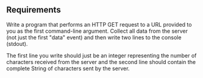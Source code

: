 ## Requirements ##

Write a program that performs an HTTP GET request to a URL provided to you as
the first command-line argument. Collect all data from the server (not just
the first "data" event) and then write two lines to the console (stdout).

The first line you write should just be an integer representing the number of
characters received from the server and the second line should contain the
complete String of characters sent by the server.
